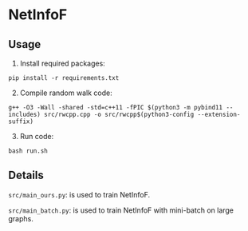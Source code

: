 # NetInfoF

## Usage

1. Install required packages:
   
`pip install -r requirements.txt`

2. Compile random walk code:
   
`g++ -O3 -Wall -shared -std=c++11 -fPIC $(python3 -m pybind11 --includes) src/rwcpp.cpp -o src/rwcpp$(python3-config --extension-suffix)`

3. Run code:

`bash run.sh`

## Details

`src/main_ours.py`: is used to train NetInfoF.

`src/main_batch.py`: is used to train NetInfoF with mini-batch on large graphs.